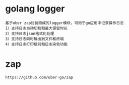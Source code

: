 # golang logger

    基于uber zap封装而成的logger模块，可用于go应用中记录操作日志
    1）支持日志自动切割和最大保留时长
    2）支持日志json格式化处理
    3）支持日志同时输出到文件和终端
    4）支持日志打印级别和日志染色功能

# zap
    
    https://github.com/uber-go/zap

    
